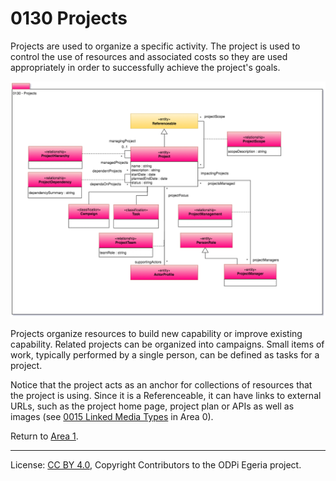 <!-- SPDX-License-Identifier: CC-BY-4.0 -->
<!-- Copyright Contributors to the ODPi Egeria project. -->

# 0130 Projects

Projects are used to organize a specific activity.
The project is used to control the use of resources and
associated costs so they are used appropriately in order
to successfully achieve the project's goals. 

![UML](0130-Projects.png)

Projects organize resources to build new capability or improve existing capability.
Related projects can be organized into campaigns.
Small items of work, typically performed by a single person,
can be defined as tasks for a project.

Notice that the project acts as an anchor for
collections of resources that the project is using.
Since it is a Referenceable, it can have links to external URLs,
such as the project home page, project plan or APIs
as well as images (see [0015 Linked Media Types](0015-Linked-Media-Types.md) in Area 0).


Return to [Area 1](Area-1-models.md).

----
License: [CC BY 4.0](https://creativecommons.org/licenses/by/4.0/),
Copyright Contributors to the ODPi Egeria project.